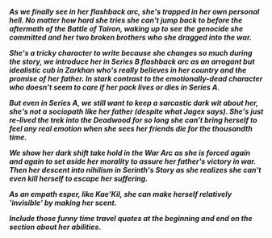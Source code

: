***As we finally see in her flashback arc, she's trapped in her own personal hell.
No matter how hard she tries she can't jump back to before the aftermath of the Battle of Tairon, waking up to see the genocide she committed and her two broken brothers who she dragged into the war.***

***She's a tricky character to write because she changes so much during the story, we introduce her in Series B flashback arc as an arrogant but idealistic cub in Zarkhan who's really believes in her country and the promise of her father. In stark contrast to the emotionally-dead character who doesn't seem to care if her pack lives or dies in Series A.***

***But even in Series A, we still want to keep a sarcastic dark wit about her, she's not a sociopath like her father (despite what Jagex says).
She's just re-lived the trek into the Deadwood for so long she can't bring herself to feel any real emotion when she sees her friends die for the thousandth time.***

***We show her dark shift take hold in the War Arc as she is forced again and again to set aside her morality to assure her father's victory in war.
Then her descent into nihilism in Serinth's Story as she realizes she can't even kill herself to escape her suffering.***

***As an empath esper, like Kae'Kil, she can make herself relatively 'invisible' by making her scent.***

***Include those funny time travel quotes at the beginning and end on the section about her abilities.***